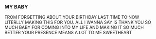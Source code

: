 ### MY BABY
FROM FORGETTING ABOUT YOUR BIRTHDAY LAST TIME TO NOW LITERLLY MAKING THIS FOR YOU. ALL I WANNA SAY IS THANK YOU SO MUCH BABY FOR COMING INTO MY LIFE AND MAKING IT SO MUCH BETTER
YOUR PRESENCE MEANS A LOT TO ME SWEETHEART
